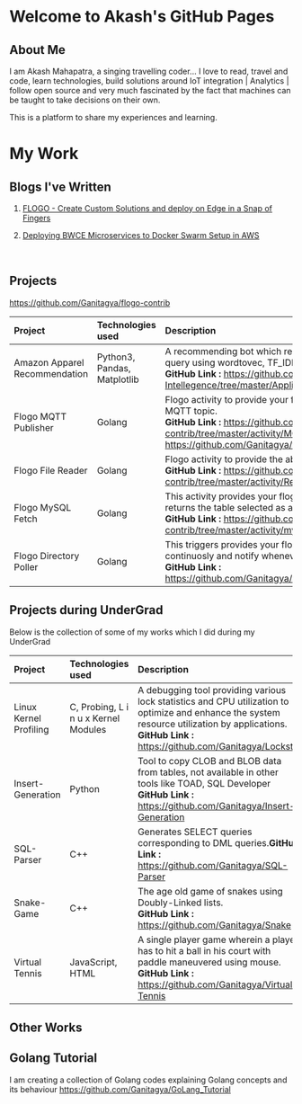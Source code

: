 # Welcome to Akash's GitHub Pages

## About Me 
I am Akash Mahapatra, a singing travelling coder... I love to read, travel and code, learn technologies, build solutions around IoT integration | Analytics | follow open source and very much fascinated by the fact that machines can be taught to take decisions on their own.

This is a platform to share my experiences and learning.


# My Work

## Blogs I've Written
1. [FLOGO - Create Custom Solutions and deploy on Edge in a Snap of Fingers](https://community.tibco.com/wiki/flogo-create-custom-solutions-and-deploy-edge-snap-fingers)

2. [Deploying BWCE Microservices to Docker Swarm Setup in AWS](https://community.tibco.com/wiki/developing-and-deploying-applications-tibco-businessworkstm-container-edition-docker-swarm)
</br>


## Projects

https://github.com/Ganitagya/flogo-contrib


| Project   |  Technologies used  |  Description    | 
|:----------|  :---------------| :---------------|
|Amazon Apparel Recommendation|  Python3, Pandas, Matplotlib| A recommending bot which recommends apparels depending on your search query using wordtovec, TF_IDF algorithms. (work in Progress ) </br> **GitHub Link :** https://github.com/Ganitagya/Applied-Artificial-Intellegence/tree/master/Applied_AI_UseCases/AmaZon_Apparel_Recommendation|
|Flogo MQTT Publisher|  Golang | Flogo activity to provide your flogo application the ability to publish a message on MQTT topic.</br> **GitHub Link :** https://github.com/Ganitagya/flogo-contrib/tree/master/activity/MQTT_noCert </br> https://github.com/Ganitagya/flogo-contrib/tree/master/activity/MQTT_Pub_TLS |
|Flogo File Reader |  Golang| Flogo activity to provide the ability to your Flogo application to read files</br> **GitHub Link :** https://github.com/Ganitagya/flogo-contrib/tree/master/activity/ReadFile|
|Flogo MySQL Fetch| Golang | This activity provides your flogo application the ability to make a select query and returns the table selected as a JSON string.</br> **GitHub Link :** https://github.com/Ganitagya/flogo-contrib/tree/master/activity/mySQLFetch|
|Flogo Directory Poller|  Golang |This triggers provides your flogo application the ability to poll a bdirectory continuosly and notify whenever anything changes inside that directory</br> **GitHub Link :** https://github.com/Ganitagya/Custom_flogo_activity/tree/master/dirpoll|


## Projects during UnderGrad 
Below is the collection of some of my works which I did during my UnderGrad 

| Project   |  Technologies used  |  Description    |   
|:----------|  :---------------| :---------------|
| Linux Kernel Profiling|C, Probing, L i n u x Kernel Modules|A debugging tool providing various lock statistics and CPU utilization to optimize and enhance the system resource utilization by applications. </br> **GitHub Link :** https://github.com/Ganitagya/Lockstat |
| Insert-Generation |Python |Tool to copy CLOB and BLOB data from tables, not available in other tools like TOAD, SQL Developer</br> **GitHub Link :**  https://github.com/Ganitagya/Insert-Generation |        
| SQL-Parser|C++ |Generates SELECT queries corresponding to DML queries.**GitHub Link :** https://github.com/Ganitagya/SQL-Parser |
| Snake-Game  |C++ |The age old game of snakes using Doubly-Linked lists.</br> **GitHub Link :** https://github.com/Ganitagya/Snake | 
| Virtual Tennis|JavaScript, HTML| A single player game wherein a player has to hit a ball in his court with paddle maneuvered using mouse.</br> **GitHub Link :**  https://github.com/Ganitagya/Virtual-Tennis |


## Other Works 

## Golang Tutorial 
I am creating a collection of Golang codes explaining Golang concepts and its behaviour
https://github.com/Ganitagya/GoLang_Tutorial
